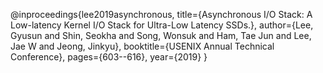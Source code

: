 @inproceedings{lee2019asynchronous,
  title={Asynchronous I/O Stack: A Low-latency Kernel I/O Stack for Ultra-Low Latency SSDs.},
  author={Lee, Gyusun and Shin, Seokha and Song, Wonsuk and Ham, Tae Jun and Lee, Jae W and Jeong, Jinkyu},
  booktitle={USENIX Annual Technical Conference},
  pages={603--616},
  year={2019}
}